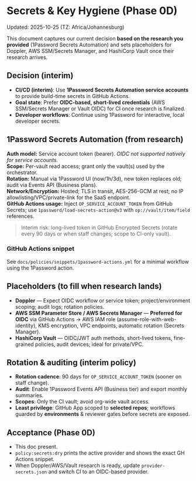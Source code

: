 # Secrets & Key Hygiene (Phase 0D)
Updated: 2025-10-25 (TZ: Africa/Johannesburg)

This document captures our current decision **based on the research you provided** (1Password Secrets Automation)
and sets placeholders for Doppler, AWS SSM/Secrets Manager, and HashiCorp Vault once their research arrives.

## Decision (interim)
- **CI/CD (interim)**: Use **1Password Secrets Automation service accounts** to provide build-time secrets in GitHub Actions.
- **Goal state**: Prefer **OIDC-based, short-lived credentials** (AWS SSM/Secrets Manager or Vault OIDC) for CI once research is finalized.
- **Developer workflows**: Continue using 1Password for interactive, local developer secrets.

## 1Password Secrets Automation (from research)
**Auth model:** Service account token (bearer). _OIDC not supported natively for service accounts._  
**Scope:** Per-vault read access; grant only the vault(s) used by the orchestrator.  
**Rotation:** Manual via 1Password UI (now/1h/3d), new token replaces old; audit via Events API (Business plans).  
**Network/Encryption:** Hosted; TLS in transit, AES-256-GCM at rest; no IP allowlisting/VPC/private-link for the SaaS endpoint.  
**GitHub Actions usage:** Inject `OP_SERVICE_ACCOUNT_TOKEN` from GitHub Secrets; use `1password/load-secrets-action@v3` with `op://vault/item/field` references.

> Interim risk: long-lived token in GitHub Encrypted Secrets (rotate every 90 days or when staff changes; scope to CI-only vault).

### GitHub Actions snippet
See `docs/policies/snippets/1password-actions.yml` for a minimal workflow using the 1Password action.

## Placeholders (to fill when research lands)
- **Doppler** — Expect OIDC workflow or service token; project/environment scoping; audit logs; rotation policies.  
- **AWS SSM Parameter Store / AWS Secrets Manager** — **Preferred for OIDC** via GitHub Actions → AWS IAM role (assume-role-with-web-identity), KMS encryption, VPC endpoints, automatic rotation (Secrets Manager).  
- **HashiCorp Vault** — OIDC/JWT auth methods, short-lived tokens, fine-grained policies, audit devices; ideal for private/VPC.

## Rotation & auditing (interim policy)
- **Rotation cadence**: 90 days for `OP_SERVICE_ACCOUNT_TOKEN` (sooner on staff change).  
- **Audit**: Enable 1Password Events API (Business tier) and export monthly summaries.  
- **Scopes**: Only the CI vault; avoid org-wide vault access.  
- **Least privilege**: GitHub App scoped to **selected repos**; workflows guarded by **environments** & reviewer gates before secrets are exposed.

## Acceptance (Phase 0D)
- This doc present.  
- `policy:secrets:dry` prints the active provider and shows the exact GH Actions snippet.  
- When Doppler/AWS/Vault research is ready, update `provider-secrets.json` and switch CI to an OIDC-based provider.


